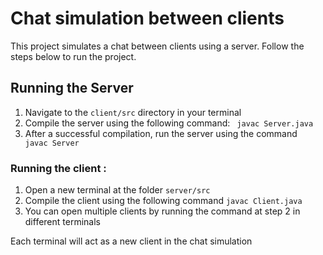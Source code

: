# Chat simulation between clients

This project simulates a chat between clients using a server. Follow the steps below to run the project.

## Running the Server
1. Navigate to the `client/src` directory in your terminal
2. Compile the server using the following command: ``` javac Server.java```
3. After a successful compilation, run the server using the command ``` javac Server```

### Running the client :
1. Open a new terminal at the folder `server/src`
2. Compile the client using the following command ```javac Client.java```
3. You can open multiple clients by running the command at step 2 in different terminals

Each terminal will act as a new client in the chat simulation